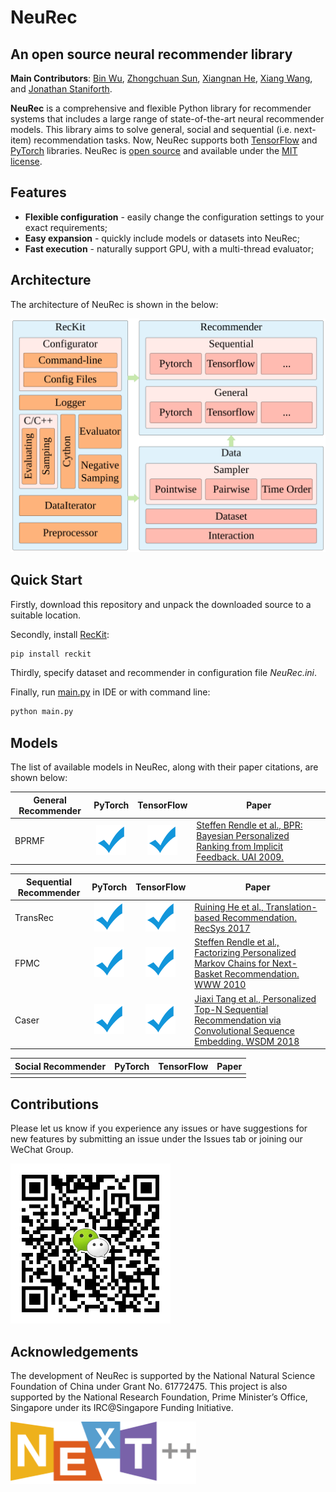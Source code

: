 # NeuRec

## An open source neural recommender library

**Main Contributors**: [Bin Wu](https://github.com/wubinzzu), [Zhongchuan Sun](https://github.com/ZhongchuanSun), [Xiangnan He](http://staff.ustc.edu.cn/~hexn/), [Xiang Wang](https://xiangwang1223.github.io), and [Jonathan Staniforth](https://github.com/jonathanstaniforth).

**NeuRec** is a comprehensive and flexible Python library for recommender systems that includes a large range of state-of-the-art neural recommender models.
This library aims to solve general, social and sequential (i.e. next-item) recommendation tasks.
Now, NeuRec supports both [TensorFlow](https://www.tensorflow.org/) and [PyTorch](https://pytorch.org/) libraries.
NeuRec is [open source](https://opensource.org) and available under the [MIT license](https://opensource.org/licenses/MIT).

## Features

- **Flexible configuration** - easily change the configuration settings to your exact requirements;
- **Easy expansion** - quickly include models or datasets into NeuRec;
- **Fast execution** - naturally support GPU, with a multi-thread evaluator;

## Architecture

The architecture of NeuRec is shown in the below:

![Architecture](./doc/img/architecture.svg)

## Quick Start

Firstly, download this repository and unpack the downloaded source to a suitable location.

Secondly, install [RecKit](https://github.com/ZhongchuanSun/reckit):

```bash
pip install reckit
```

Thirdly, specify dataset and recommender in configuration file *NeuRec.ini*.

Finally, run [main.py](./main.py) in IDE or with command line:

```bash
python main.py
```

## Models

[check_mark]:./doc/img/check_mark.svg

The list of available models in NeuRec, along with their paper citations, are shown below:

| General Recommender | PyTorch | TensorFlow | Paper                                                                   |
|---|:-:|:-:|---|
| BPRMF     |   [![√][check_mark]](./model/general_recommender/pytorch/MF.py)   | [![√][check_mark]](./model/general_recommender/tensorflow/MF.py)  | [Steffen Rendle et al., BPR: Bayesian Personalized Ranking from Implicit Feedback. UAI 2009.](https://dl.acm.org/doi/10.5555/1795114.1795167)    |

| Sequential Recommender | PyTorch | TensorFlow | Paper                                                                   |
|---|:-:|:-:|---|
| TransRec |  [![√][check_mark]](./model/sequential_recommender/pytorch/TransRec.py) | [![√][check_mark]](./model/sequential_recommender/tensorflow/TransRec.py)  | [Ruining He et al., Translation-based Recommendation. RecSys 2017](https://dl.acm.org/doi/10.1145/3109859.3109882)  |
|   FPMC   |  [![√][check_mark]](./model/sequential_recommender/pytorch/FPMC.py) | [![√][check_mark]](./model/sequential_recommender/tensorflow/FPMC.py)  | [Steffen Rendle et al., Factorizing Personalized Markov Chains for Next-Basket Recommendation. WWW 2010](https://dl.acm.org/doi/10.1145/1772690.1772773)  |
|   Caser  |  [![√][check_mark]](./model/sequential_recommender/pytorch/Caser.py) | [![√][check_mark]](./model/sequential_recommender/tensorflow/Caser.py)  | [Jiaxi Tang et al., Personalized Top-N Sequential Recommendation via Convolutional Sequence Embedding. WSDM 2018](https://dl.acm.org/doi/10.1145/3159652.3159656)  |

| Social Recommender | PyTorch | TensorFlow | Paper                                                                   |
|---|:-:|:-:|---|
|      |     |      |      |

## Contributions

Please let us know if you experience any issues or have suggestions for new features by submitting an issue under the Issues tab or joining our WeChat Group.

![WeChat](./doc/img/WeChat_QR_Code_256.jpg)

## Acknowledgements

The development of NeuRec is supported by the National Natural Science
Foundation of China under Grant No. 61772475. This project is also supported by the National Research Foundation, Prime Minister’s Office, Singapore under its IRC@Singapore Funding Initiative.

<img src="./doc/img/next.png" width = "297" height = "100" alt="NEXT++" align=center />
